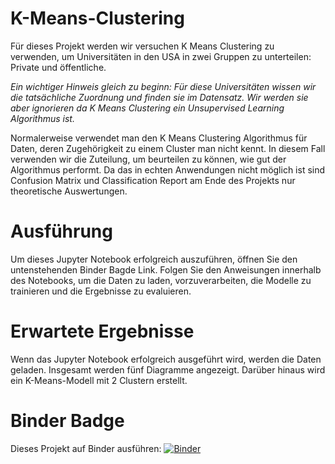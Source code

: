 # K-Means-Clustering
Für dieses Projekt werden wir versuchen K Means Clustering zu verwenden, um Universitäten in den USA in zwei Gruppen zu unterteilen: Private und öffentliche.

*Ein wichtiger Hinweis gleich zu beginn: Für diese Universitäten wissen wir die tatsächliche Zuordnung und finden sie im Datensatz. Wir werden sie aber ignorieren da K Means Clustering ein Unsupervised Learning Algorithmus ist.*

Normalerweise verwendet man den K Means Clustering Algorithmus für Daten, deren Zugehörigkeit zu einem Cluster man nicht kennt. In diesem Fall verwenden wir die Zuteilung, um beurteilen zu können, wie gut der Algorithmus performt. Da das in echten Anwendungen nicht möglich ist sind Confusion Matrix und Classification Report am Ende des Projekts nur theoretische Auswertungen.

# Ausführung
Um dieses Jupyter Notebook erfolgreich auszuführen, öffnen Sie den untenstehenden Binder Bagde Link. Folgen Sie den Anweisungen innerhalb des Notebooks, um die Daten zu laden, vorzuverarbeiten, die Modelle zu trainieren und die Ergebnisse zu evaluieren.

# Erwartete Ergebnisse
Wenn das Jupyter Notebook erfolgreich ausgeführt wird, werden die Daten geladen. Insgesamt werden fünf Diagramme angezeigt. Darüber hinaus wird ein K-Means-Modell mit 2 Clustern erstellt.

# Binder Badge
Dieses Projekt auf Binder ausführen: [![Binder](https://mybinder.org/badge_logo.svg)](https://mybinder.org/v2/gh/hienchipham197/K-Means-Clustering/HEAD)
